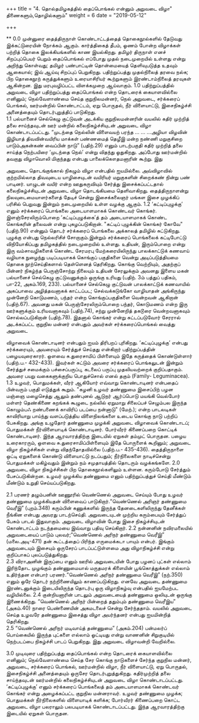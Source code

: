 +++
title = "4. தொல்தமிழகத்தில் தைப்பொங்கல் என்னும் அறுவடை விழா" திணைகளும்,தொழில்களும்"
weight = 6
date = "2019-05-12"

+++

** 
0.0	முன்னுரை
தைத்திருநாள் கொண்டாட்டத்தைத் தொகைநூல்களில் தேடுவது இக்கட்டுரையின் நோக்கம் ஆகும். கார்த்திகைத் தீபம், ஓணம் போன்ற விழாக்கள் பற்றித் தொகை இலக்கியங்களில் காண இயல்கிறது. தமிழர் திருநாள் எனச் சிறப்புப்பெயர் பெறும் தைப்பொங்கல் எப்போது முதல் நடைமுறையில் உள்ளது என்று அறிந்து கொள்வது; தமிழர் பண்பாட்டின் தொன்மையைத் தெளிவுபடுத்த உதவும் ஆகையால்; இவ் ஆய்வு சிறப்புப் பெறுகிறது. பதிற்றுப்பத்து முதல்நிலைத் தரவை நல்க; பிற தொகைநூற் கருத்துக்களும் உரையாசிரியர் கூற்றுகளும் இரண்டாம்நிலைத் தரவுகள் ஆகின்றன. இது மரபுவழிப்பட்ட விளக்கமுறை ஆய்வாகும்.
1.0	பதிற்றுப்பத்தில் அறுவடை விழா 
பதிற்றுப்பத்து தைப்பொங்கல் என்ற தொடரைக் கையாளவில்லை எனினும்; நெல்வேளாண்மை செய்த குறுநிலமன்னர், நெல் அறுவடை, சர்க்கரைப் பொங்கல், ஊர்மன்றில் கொண்டாட்டம், ஏறு பொருதல், நீர் விளையாட்டு, இசைநிகழ்ச்சி அனைத்தையும் தொடர்புறுத்திப் பாடுகிறது.   
1.1	பல்யானைச் செல்கெழு குட்டுவன் அடக்கிய குறுநிலமன்னரின் வயலில் கதிர் முற்றித் தலை சாய்ந்தவுடன் ஊர் மன்றில் கலைநிகழ்ச்சியுடன் அறுவடை விழா கொண்டாடப்பட்டது.    “முடந்தை நெல்லின் விளைவயற் பரந்த … … …அழியா விழவின் இழியாத் திவவின்வயிரிய மாக்கள் பண்ணமைத் தெழீஇ மன்ற நண்ணி மறுகுசிறை பாடும்அகன்கண் வைப்பின் நாடு” (பதிற்.29) எனும் பாடற்பகுதி கதிர் முற்றித் தலை சாய்த்த நெற்பயிரை ‘முடந்தை நெல்’ என்று விதந்து ஓதுகிறது. அப்போது ஊர்மன்றில் தவறாது விழாவொலி மிகுந்தது என்பது பாலைக்கௌதமனாரின் கூற்று. இது 








அறுவடை தொடங்குங்கால் நிகழும் விழா என்பதில் ஐயமில்லை. அவ்விழாவில் குற்றமில்லாத திவவுடைய யாழிசையுடன் வயிரியர் மறுகுகளின் சிறைக்கண் நின்று பண் பாடினர். யாழுடன் வயிர் என்ற ஊதுகருவியும் சேர்த்து இசைக்கப்பட்டதால் கலைநிகழ்ச்சியுடன் அறுவடை விழா தொடங்கியமை தெளிவாகிறது.	தைத்திருநாளன்று நிலவுடைமையாளர்களைத் தேடிச் சென்று இசைக்கலைஞர் மங்கள இசை முழக்கிப் பரிசில் பெறுவது இன்றும் நடைமுறையில் உள்ள வழக்கு ஆகும்.
1.2	‘கட்டிப்புழுக்கு’ எனும் சர்க்கரைப் பொங்கலை அடையாளமாகக் கொண்டவர் கொங்கர். இளஞ்சேரலிரும்பொறை ‘கட்டிப்புழுக்கை’த் தம் அடையாளமாகக் கொண்ட கொங்கரின் தலைவன் என்று புகழப்படுகிறான். "கட்டிப் புழுக்கின் கொங்கர் கோவே" (பதிற்.90) என்னும் தொடர் சர்க்கரைப் பொங்கலை அக்காலத் தமிழில் சுட்டுகிறது. புழுக்கு என்பது நெல்லரிசிச் சோறாகும்.இன்றும் சர்க்கரைப் பொங்கலைக் கட்டிபோட்டு விநியோகிப்பது தமிழகத்தில் நடைமுறையில் உள்ளது. உதியன், இரும்பொறை என்று இரு வம்சாவழிகளைக் கொண்ட சேரமரபு மேற்கரையிலிருந்து பாலக்காட்டுக் கணவாய் வழியாக நுழைந்து படிப்படியாகக் கொங்குப் பகுதிகளை வென்று அடிப்படுத்தியமை தொகை நூற்செய்திகளால் தெள்ளெனத் தெரிகிறது. கொங்கு வெற்றியும், அதற்குப் பின்னர் நிகழ்ந்த பெருஞ்சோற்று நிலையும் உதியன் சேரலுக்கும் அவனது இளைய மகன் பல்யானைச் செல்கெழு குட்டுவனுக்கும் ஒருங்கு உரியது  (பதிற். 3ம் பத்துப் பதிகம், பா-22, அகம்.169, 233). பல்யானைச் செல்கெழு குட்டுவன் பாலக்காட்டுக் கணவாயில் அகப்பாவை அழித்தவனாகக் காட்டப்பட; செல்வக்கடுங்கோ வாழியாதன் அங்கிருந்து முன்னேறி கொடுமணம், பந்தர் என்ற கொங்குப்பகுதிகளை வென்றவன் ஆகிறான் (பதிற்.67). அவனது மகன் பெருஞ்சேரலிரும்பொறை பந்தர், கொடுமணம் என்ற இரு ஊர்களுக்கும் உரியவனாகவும் (பதிற்.74), சற்று முன்னேறித் தகடூரை வென்றவனாகவும் சொல்லப்படுகிறான் (பதிற்.78). இதனால் கொங்கர் என்று சுட்டப்படுவோர் சேரரால் அடக்கப்பட்ட குறுநில மன்னர் என்பதும் அவர்கள் சர்க்கரைப்பொங்கல் வைத்து அறுவடை 








விழாவைக் கொண்டாடினர் என்பதும் ஐயம் திரிபறப் புரிகிறது.	‘கட்டிப்புழுக்கு’ என்பது சர்க்கரையும், அவரையும் சேர்த்துச் செய்தது என்கிறார் பதிற்றுப்பத்தின் பழையவுரைகாரர். ஒளவை சு.துரைசாமிப் பிள்ளையும் இதே கருத்தைக் கொண்டுள்ளார் (பதிற்.ப.- 432-433). இவர்கள் சுட்டும் அவரை சர்க்கரைப் பொங்கலுடன் இன்றும் சேர்த்துச் சமைக்கும் பச்சைப்பருப்பு, கடலைப் பருப்பு முதலியவற்றைக் குறிப்பதாகும். அவரை பயறு வகைகளுக்குறிய பொதுச்சொல் எனல் தகும் (Family- Leguminacea).   
1.3	உழவர், பொதுமக்கள், வீரர் ஆகியோர் எவ்வாறு கொண்டாடினர் என்பதைப் பின்வரும் பகுதி எடுத்துக் கூறும். 	"கழனி உழவர் தண்ணுமை இசைப்பிற் பழன மஞ்ஞை மழைசெத்து ஆலும் தண்புனல் ஆடுநர் ஆர்ப்பொடு மயங்கி வெல்போர் மள்ளர் தெண்கிணை கறங்கக் கூழுடை நல்லில் ஏறுமாறு சிலைப்பச் செழும்பல இருந்த கொழும்பஃ றண்பணைக் காவிரிப் படப்பை நன்னாடு" (மேற்.); என்ற பாடலடிகள் காவிரியாறு பாய்ந்து வளப்படுத்திய விளைநிலங்களை உடைய கொங்கு நாடு பற்றிப் பேசுகிறது. அங்கு உழுதோர் தண்ணுமை முழக்கி அறுவடை விழாவைக் கொண்டாடப்; பொதுமக்கள் நீர்விளையாடிக் கொண்டாடினர். போர்வீரர் கிணைப்பறை கொட்டிக் கொண்டாடினர். இந்த ஆரவாரத்திற்கு இடையில் ஏறுகள் தம்முட் பொருதன. பழைய உரைகாரரும், ஒளவை சு.துரைசாமிப்பிள்ளையும் இதே பொருளைக் கூறினும்; அறுவடை விழா நிகழ்ச்சிகள் என்று விதந்தோதவில்லை (பதிற்.ப.- 435-436). தைத்திருநாளை ஒட்டி ஏறுகளைக் கொண்டு விளையாட்டு நடப்பதும்; நீர்நிலைகளை நாடிச்சென்று பொதுமக்கள் மகிழ்வதும் இன்றும் நம் சமுதாயத்தில் தொடரும் வழக்கங்களே. 
2.0	அறுவடை விழா நிகழ்ச்சிகள் பிற தொகைநூல்களிலும் உள்ளன. கரும்போடு சேர்த்தும் பேசப்படுகின்றன. உழவர் முழக்கிய தண்ணுமை எனும் பதிற்றுப்பத்துச் செய்தி மீண்டும் மீண்டும் உறுதி செய்யப்படுகிறது. 









2.1	பரணர் தழும்பனின் ஊணூரில் வெண்ணெல் அறுவடை செய்யும் போது உழவர் தண்ணுமை முழக்கியதன் விளைவைப் பாடுகிறார்.“வெண்ணெல் அரிஞர் தண்ணுமை வெரீஇ” (புறம்.348) கரும்பின் கணுக்களில் இருந்த தேனடைகளிலிருந்து தேனீக்கள் நீங்கின என்பது அவரது பாடற்செய்தி. அறுவடையுடன் முற்றிய கரும்பையும் சேர்த்துப் பேசும் பாடல் இதுவாகும். அறுவடை விழாவின் போது இசை நிகழ்ச்சியுடன் கொண்டாட்டம் நடந்தமையை இவ்வாறு பதிவு செய்கிறார். 
2.2	நன்னனின் நவிரமலையில் அறுவடையைப் பாடும் புலவர்;“வெண்ணெல் அரிநர் தண்ணுமை வெரீஇ” (மலை.அடி-471) தன் கூட்டத்தைப் பிரிந்த எருமைக்கடா பாயும் என்பர். இங்கும் அறுவடையும் இசையும் ஒருசேரப் பாடப்பட்டுள்ளமை அது விழாநிகழ்ச்சி என்று குறிப்பாகப் புலப்படுத்துகிறது.               
2.3	விராஅனின் இருப்பை எனும் ஊரில் அறுவடையின் போது பழனப் புட்கள் எல்லாம் இரிந்தோட முழங்கும் தண்ணுமையால் மருதமரக் கிளையின் பூங்கொத்துக்கள் எல்லாம் உதிர்ந்தன என்பார் பரணர்.“வெண்ணெல் அரிநர் தண்ணுமை வெரீஇ” (நற்.350) எனும் ஒரே தொடர் நற்றிணையிலும் காணப்படுகிறது. எனவே அறுவடை தண்ணுமை இரண்டனுக்கும் இடையிலிருந்த தொடர்பு ஒரு விழாநிகழ்வு என்பதில் ஐயமேற்பட வழியில்லை. 
2.4	குன்றியனாரின் பாடலும் அறுவடையைத் தண்ணுமை ஒலியுடன் ஒருங்கு இணைக்கிறது.  	“வெண்ணெல் அரிநர் பின்றைத் ததும்பும் தண்ணுமை வெரீஇய” (அகம்.40) நாரை பெண்ணையின் அகமடலைச் சென்று சேர்ந்ததாம். வயலில் அறுவடை செய்த உழவரே தண்ணுமை இசைத்து விழா அயர்ந்தனர் என்பது ஐயமின்றித் தெரிகிறது.   
2.5		“வெண்ணெல் அரிநர் மடிவாய்த் தண்ணுமை” (அகம்.204) பன்மலர்ப் பொய்கையில் இருந்த புட்களை எல்லாம் ஓட்டியது என்று வாணனின் சிறுகுடியில் நெற்படப்பை நிகழ்ச்சி பாடப் பெறுகிறது. இது அறுவடை விழாவன்றி வேறில்லை.







3.0	முடிவுரை பதிற்றுப்பத்து தைப்பொங்கல் என்ற தொடரைக் கையாளவில்லை எனினும்; நெல்வேளாண்மை செய்த சேர கொங்கு நாடுகளைச் சேர்ந்த குறுநில மன்னர், அறுவடை, சர்க்கரைப் பொங்கல், ஊர்மன்றில் விழா, நீர் விளையாட்டு, ஏறு பொருதல், இசைநிகழ்ச்சி அனைத்தையும் ஒருசேர தொடர்புறுத்துகிறது. கதிர்முற்றித் தலை சாய்ந்தவுடன் ஊர்மன்றில் கலைநிகழ்ச்சியுடன் அறுவடை விழா கொண்டாடப்பட்டது. ‘கட்டிப்புழுக்கு’ எனும் சர்க்கரைப் பொங்கலைத் தம் அடையாளமாகக் கொண்டவர் கொங்கர் என்று அழைக்கப்பட்ட குறுநில மன்னராவர். உழவர் தண்ணுமை முழக்க; பொதுமக்கள் நீர்நிலைகளில் விளையாடிக் களிக்க; போர்வீரர் கிணைப்பறை கொட்ட அறுவடை விழா பலராலும் பலபடியாகக் கொண்டாடப்பட்டது. இந்த ஆரவாரத்திற்கு இடையில் ஏறுகள் பொருதன.